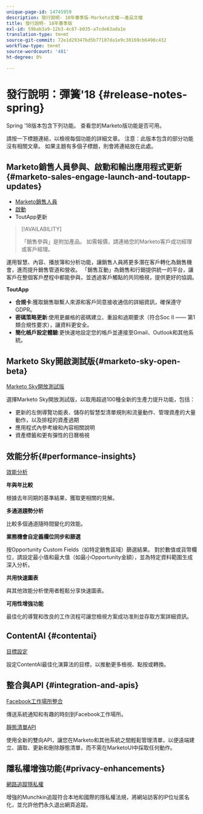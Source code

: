 ```yaml
---
unique-page-id: 14745959
description: 發行說明- 18年春季版-Marketo文檔——產品文檔
title: 發行說明- 18年春季版
exl-id: 59bab3a9-12b3-4c87-b035-a7cde63ada1e
translation-type: tm+mt
source-git-commit: 72e1d29347bd5b77107da1e9c30169cb6490c432
workflow-type: tm+mt
source-wordcount: '481'
ht-degree: 0%

---
```


# 發行說明：彈簧&#39;18 {#release-notes-spring}

Spring &#39;18版本包含下列功能。 查看您的Marketo版功能是否可用。

請按一下標題連結，以檢視每個功能的詳細文章。 注意：此版本包含的部分功能沒有相關文章。 如果主題有多個子標題，則會將連結放在此處。

## Marketo銷售人員參與、啟動和輸出應用程式更新{#marketo-sales-engage-launch-and-toutapp-updates}

* [Marketo銷售人員](/help/marketo/product-docs/marketo-sales-connect/getting-started/sales-connect-overview.md)
* [啟動](/help/marketo/product-docs/marketo-sales-connect/getting-started/sales-connect-overview.md)
* ToutApp更新

>[!AVAILABILITY]
>
>「銷售參與」是附加產品。 如需報價，請連絡您的Marketo客戶成功經理或客戶經理。

運用智慧、內容、播放簿和分析功能，讓銷售人員將更多潛在客戶轉化為銷售機會，進而提升銷售管道和營收。 「銷售互動」為銷售和行銷提供統一的平台，讓客戶在整個客戶歷程中都能參與，並透過客戶觸點的共同檢視，提供更好的協調。

**ToutApp**

* **合規卡**:獲取銷售聯繫人來源和客戶同意接收通信的詳細資訊，確保遵守GDPR。
* **密碼策略更新**:使用更嚴格的密碼建立、重設和過期要求（符合Soc II —— 第1類合規性要求），讓資料更安全。
* **簡化帳戶設定體驗**:更快速地設定您的帳戶並連接至Gmail、Outlook和其他系統。

## Marketo Sky開啟測試版{#marketo-sky-open-beta}

[Marketo Sky開放測試版](https://help.marketo.com/)

選擇Marketo Sky開放測試版，以取用超過100種全新的生產力提升功能，包括：

* 更新的左側導覽功能表、儲存的智慧型清單規則和流量動作、管理資產的大量動作，以及排程的資產過期
* 應用程式內參考線和內容相關說明
* 資產標籤和更有彈性的日曆檢視

## 效能分析{#performance-insights}

[效能分析](/help/marketo/product-docs/reporting/performance-insights/performance-insights-overview.md)

**年與年比較**

根據去年同期的基準結果，獲取更相關的見解。

**多通道趨勢分析**

比較多個通道隨時間變化的效能。

**業務機會自定義欄位同步和篩選**

按Opportunity Custom Fields（如特定銷售區域）篩選結果。 對於數值或貨幣欄位，請設定最小值和最大值（如最小Opportunity金額），並為特定資料範圍生成深入分析。

**共用快速圖表**

與其他效能分析使用者輕鬆分享快速圖表。

**可用性增強功能**

最佳化的導覽和改良的工作流程可讓您檢視方案成功准則並存取方案詳細資訊。

## ContentAI {#contentai}

[目標設定](/help/marketo/product-docs/predictive-content/getting-started/algorithm-goal-settings.md)

設定ContentAI最佳化演算法的目標，以推動更多檢視、點按或轉換。

## 整合與API {#integration-and-apis}

[Facebook工作場所整合](/help/marketo/product-docs/administration/additional-integrations/add-workplace-by-facebook-as-a-launchpoint-service.md)

傳送系統通知和有趣的時刻到Facebook工作場所。

[靜態清單API](https://developers.marketo.com/rest-api/assets/static-lists/)

使用全新的雙向API，讓您在Marketo和其他系統之間輕鬆管理清單，以便遠端建立、讀取、更新和刪除靜態清單，而不需在MarketoUI中採取任何動作。

## 隱私權增強功能{#privacy-enhancements}

[網路追蹤隱私權](https://developers.marketo.com/javascript-api/lead-tracking/)

增強的Munchkin追蹤符合本地和國際的隱私權法規，將網站訪客的IP位址匿名化，並允許他們永久退出網頁追蹤。
